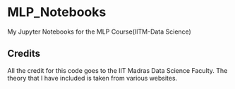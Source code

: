 # MLP_Notebooks
My Jupyter Notebooks for the MLP Course(IITM-Data Science)

## Credits
All the credit for this code goes to the IIT Madras Data Science Faculty. The theory that I have included is taken from various websites.
